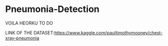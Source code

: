 # Pneumonia-Detection

VOILA HEORKU TO DO

LINK OF THE DATASET:https://www.kaggle.com/paultimothymooney/chest-xray-pneumonia

